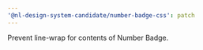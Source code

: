 ```yaml
---
'@nl-design-system-candidate/number-badge-css': patch
---
```


Prevent line-wrap for contents of Number Badge.
